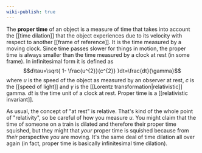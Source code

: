 ```yaml
---
wiki-publish: true
---
```

The **proper time** of an object is a measure of time that takes into account the [[time dilation]] that the object experiences due to its velocity with respect to another [[frame of reference]]. It is the time measured by a moving clock. Since time passes slower for things in motion, the proper time is always smaller than the time measured by a clock at rest (in some frame). In infinitesimal form it is defined as
$$d\tau=\sqrt{ 1- \frac{u^{2}}{c^{2}} }dt=\frac{dt}{\gamma}$$
where $u$ is the speed of the object as measured by an observer at rest, $c$ is the [[speed of light]] and $\gamma$ is the [[Lorentz transformation|relativistic]] gamma. $dt$ is the time unit of a clock at rest. Proper time is a [[relativistic invariant]].

As usual, the concept of "at rest" is relative. That's kind of the whole point of "relativity", so be careful of how you measure $u$. You might claim that the time of someone on a train is dilated and therefore their proper time squished, but they might that *your* proper time is squished because from *their* perspective *you* are moving. It's the same deal of time dilation all over again (in fact, proper time is basically infinitesimal time dilation).